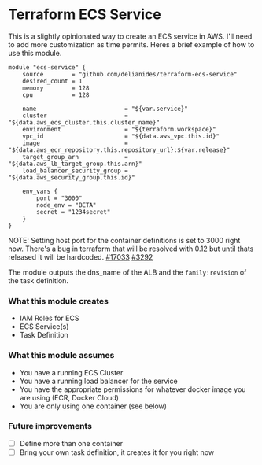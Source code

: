 # Terraform ECS Service

This is a slightly opinionated way to create an ECS service in AWS. I'll need to
add more customization as time permits. Heres a brief example of how to use this
module.

```hcl
module "ecs-service" {
	source        = "github.com/delianides/terraform-ecs-service"
	desired_count = 1
	memory        = 128
	cpu           = 128

	name                         = "${var.service}"
	cluster                      = "${data.aws_ecs_cluster.this.cluster_name}"
	environment                  = "${terraform.workspace}"
	vpc_id                       = "${data.aws_vpc.this.id}"
	image                        = "${data.aws_ecr_repository.this.repository_url}:${var.release}"
	target_group_arn             = "${data.aws_lb_target_group.this.arn}"
	load_balancer_security_group = "${data.aws_security_group.this.id}"

	env_vars {
		port = "3000"
		node_env = "BETA"
		secret = "1234secret"
	}
}
```

NOTE: Setting host port for the container definitions is set to 3000 right now.
There's a bug in terraform that will be resolved with 0.12 but until thats
released it will be hardcoded.
[#17033](https://github.com/hashicorp/terraform/issues/17033)
[#3292](https://github.com/terraform-providers/terraform-provider-aws/issues/3292)

The module outputs the dns_name of the ALB and the `family:revision` of the task
definition.

### What this module creates

- IAM Roles for ECS
- ECS Service(s)
- Task Definition

### What this module assumes

- You have a running ECS Cluster
- You have a running load balancer for the service
- You have the appropriate permissions for whatever docker image you are using
  (ECR, Docker Cloud)
- You are only using one container (see below)

### Future improvements

- [ ] Define more than one container
- [ ] Bring your own task definition, it creates it for you right now
